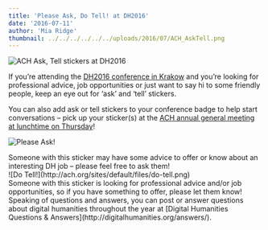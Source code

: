 ```yaml
---
title: 'Please Ask, Do Tell! at DH2016'
date: '2016-07-11'
author: 'Mia Ridge'
thumbnail: ../../../../../../uploads/2016/07/ACH_AskTell.png
---
```

![ACH Ask, Tell stickers at DH2016](../../../../../../uploads/2016/07/ACH_AskTell.png)

If you’re attending the [DH2016 conference in Krakow](http://dh2016.adho.org/) and you’re looking for professional advice, job opportunities or just want to say hi to some friendly people, keep an eye out for ‘ask’ and ‘tell’ stickers.

You can also add ask or tell stickers to your conference badge to help start conversations – pick up your sticker(s) at the [ACH annual general meeting at lunchtime on Thursday](http://ach.org/2016/07/09/ach-agm-at-digital-humanities-2016/)!

![Please Ask!](http://ach.org/sites/default/files/please-ask.png)

<div>Someone with this sticker may have some advice to offer or know about an interesting DH job – please feel free to ask them!</div>![Do Tell!](http://ach.org/sites/default/files/do-tell.png)

<div>Someone with this sticker is looking for professional advice and/or job opportunities, so if you have something to offer, please let them know!</div><div></div><div>Speaking of questions and answers, you can post or answer questions about digital humanities throughout the year at [Digital Humanities Questions &amp; Answers](http://digitalhumanities.org/answers/).</div>